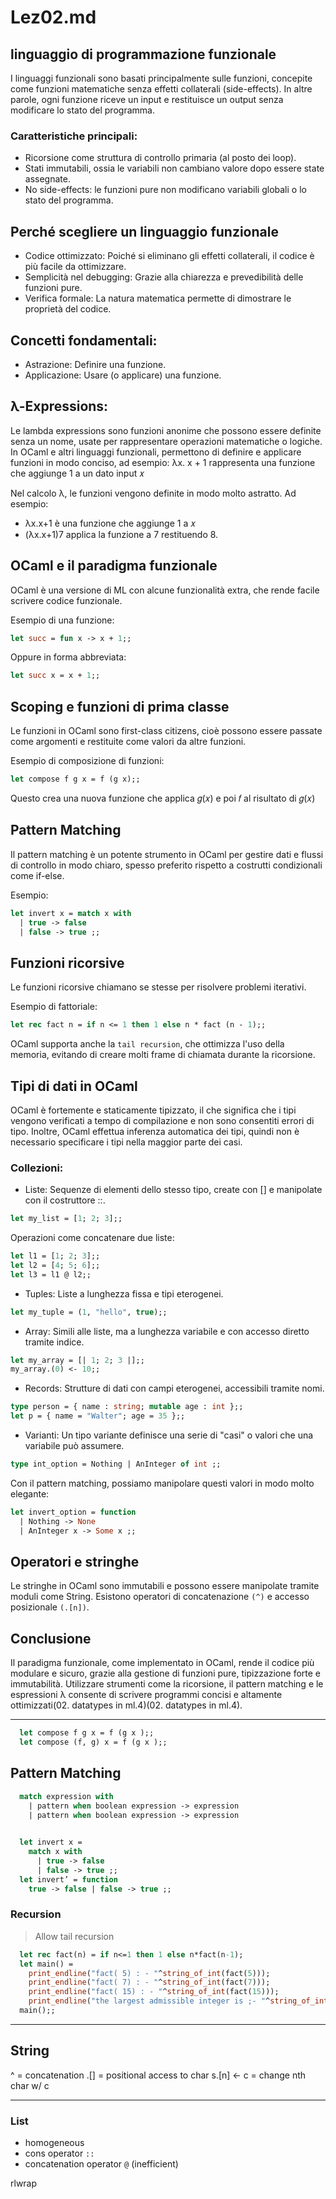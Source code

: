 # Lez02.md

## linguaggio di programmazione funzionale
I linguaggi funzionali sono basati principalmente sulle funzioni, concepite come funzioni matematiche senza effetti collaterali (side-effects). In altre parole, ogni funzione riceve un input e restituisce un output senza modificare lo stato del programma.

### Caratteristiche principali:
- Ricorsione come struttura di controllo primaria (al posto dei loop).
- Stati immutabili, ossia le variabili non cambiano valore dopo essere state assegnate.
- No side-effects: le funzioni pure non modificano variabili globali o lo stato del programma.

## Perché scegliere un linguaggio funzionale
- Codice ottimizzato: Poiché si eliminano gli effetti collaterali, il codice è più facile da ottimizzare.
- Semplicità nel debugging: Grazie alla chiarezza e prevedibilità delle funzioni pure.
- Verifica formale: La natura matematica permette di dimostrare le proprietà del codice.

## Concetti fondamentali:
- Astrazione: Definire una funzione.
- Applicazione: Usare (o applicare) una funzione.
## λ-Expressions:
Le lambda expressions sono funzioni anonime che possono essere definite senza un nome, usate per rappresentare operazioni matematiche o logiche. In OCaml e altri linguaggi funzionali, permettono di definire e applicare funzioni in modo conciso, ad esempio: λx. x + 1 rappresenta una funzione che aggiunge 1 a un dato input 𝑥

Nel calcolo λ, le funzioni vengono definite in modo molto astratto. Ad esempio:

- λx.x+1 è una funzione che aggiunge 1 a 𝑥
- (λx.x+1)7 applica la funzione a 7 restituendo 8.

## OCaml e il paradigma funzionale
OCaml è una versione di ML con alcune funzionalità extra, che rende facile scrivere codice funzionale.

Esempio di una funzione:

```ocaml
let succ = fun x -> x + 1;;
```
Oppure in forma abbreviata:

```ocaml
let succ x = x + 1;;
```
## Scoping e funzioni di prima classe
Le funzioni in OCaml sono first-class citizens, cioè possono essere passate come argomenti e restituite come valori da altre funzioni.

Esempio di composizione di funzioni:
```ocaml
let compose f g x = f (g x);;
```
Questo crea una nuova funzione che applica 𝑔(𝑥) e poi 𝑓 al risultato di 𝑔(𝑥)

## Pattern Matching
Il pattern matching è un potente strumento in OCaml per gestire dati e flussi di controllo in modo chiaro, spesso preferito rispetto a costrutti condizionali come if-else.

Esempio:

```ocaml
let invert x = match x with
  | true -> false
  | false -> true ;;
  ```
## Funzioni ricorsive
Le funzioni ricorsive chiamano se stesse per risolvere problemi iterativi.

Esempio di fattoriale:

```ocaml
let rec fact n = if n <= 1 then 1 else n * fact (n - 1);;
```
OCaml supporta anche la `tail recursion`, che ottimizza l'uso della memoria, evitando di creare molti frame di chiamata durante la ricorsione.

## Tipi di dati in OCaml
OCaml è fortemente e staticamente tipizzato, il che significa che i tipi vengono verificati a tempo di compilazione e non sono consentiti errori di tipo. Inoltre, OCaml effettua inferenza automatica dei tipi, quindi non è necessario specificare i tipi nella maggior parte dei casi.

### Collezioni:
- Liste: Sequenze di elementi dello stesso tipo, create con [] e manipolate con il costruttore ::.

```ocaml
let my_list = [1; 2; 3];;
```
Operazioni come concatenare due liste:

```ocaml
let l1 = [1; 2; 3];;
let l2 = [4; 5; 6];;
let l3 = l1 @ l2;;
```
- Tuples: Liste a lunghezza fissa e tipi eterogenei.

```ocaml
let my_tuple = (1, "hello", true);;
```
- Array: Simili alle liste, ma a lunghezza variabile e con accesso diretto tramite indice.

```ocaml
let my_array = [| 1; 2; 3 |];;
my_array.(0) <- 10;;
```
- Records: Strutture di dati con campi eterogenei, accessibili tramite nomi.

```ocaml
type person = { name : string; mutable age : int };;
let p = { name = "Walter"; age = 35 };;
```
- Varianti:
Un tipo variante definisce una serie di "casi" o valori che una variabile può assumere.

```ocaml
type int_option = Nothing | AnInteger of int ;;
```
Con il pattern matching, possiamo manipolare questi valori in modo molto elegante:

```ocaml
let invert_option = function
  | Nothing -> None
  | AnInteger x -> Some x ;;
  ```
## Operatori e stringhe
Le stringhe in OCaml sono immutabili e possono essere manipolate tramite moduli come String. Esistono operatori di concatenazione `(^)` e accesso posizionale `(.[n])`.

## Conclusione
Il paradigma funzionale, come implementato in OCaml, rende il codice più modulare e sicuro, grazie alla gestione di funzioni pure, tipizzazione forte e immutabilità. Utilizzare strumenti come la ricorsione, il pattern matching e le espressioni λ consente di scrivere programmi concisi e altamente ottimizzati​(02. datatypes in ml.4)​(02. datatypes in ml.4).

-----

```ocaml
  let compose f g x = f (g x );; 
  let compose (f, g) x = f (g x );; 
```


## Pattern Matching

```ocaml
  match expression with
    | pattern when boolean expression -> expression
    | pattern when boolean expression -> expression
  
```

```ocaml
  let invert x =
    match x with
      | true -> false
      | false -> true ;;
  let invert’ = function
    true -> false | false -> true ;;
```


### Recursion

> Allow tail recursion

```ocaml
  let rec fact(n) = if n<=1 then 1 else n*fact(n-1);
  let main() =
    print_endline("fact( 5) : - "^string_of_int(fact(5)));
    print_endline("fact( 7) : - "^string_of_int(fact(7)));
    print_endline("fact( 15) : - "^string_of_int(fact(15)));
    print_endline("the largest admissible integer is ;- "^string_of_int(max_int)); print_endline("fact( 25) : - "^string_of_int(fact(25)));;
  main();;
```
---

## String

^ = concatenation
.[] = positional access to char
s.[n] <- c = change nth char w/ c


---

### List

+ homogeneous
+ cons operator `::`
+ concatenation operator `@` (inefficient)




rlwrap
